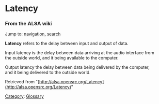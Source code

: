Latency
=======

### From the ALSA wiki

Jump to: [navigation](#mw-head), [search](#p-search)

**Latency** refers to the delay between input and output of data.

Input latency is the delay between data arriving at the audio interface
from the outside world, and it being available to the computer.

Output latency the delay between data being delivered by the computer,
and it being delivered to the outside world.

Retrieved from
"[http://alsa.opensrc.org/Latency](http://alsa.opensrc.org/Latency)"

[Category](/Special:Categories "Special:Categories"):
[Glossary](/Category:Glossary "Category:Glossary")

